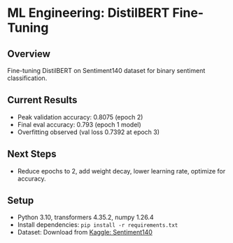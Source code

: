 # ML Engineering: DistilBERT Fine-Tuning 
## Overview 
Fine-tuning DistilBERT on Sentiment140 dataset for binary sentiment classification. 
## Current Results 
- Peak validation accuracy: 0.8075 (epoch 2) 
- Final eval accuracy: 0.793 (epoch 1 model) 
- Overfitting observed (val loss 0.7392 at epoch 3) 
## Next Steps 
- Reduce epochs to 2, add weight decay, lower learning rate, optimize for accuracy. 
## Setup 
- Python 3.10, transformers 4.35.2, numpy 1.26.4 
- Install dependencies: `pip install -r requirements.txt` 
- Dataset: Download from [Kaggle: Sentiment140](https://www.kaggle.com/kazanova/sentiment140) 
